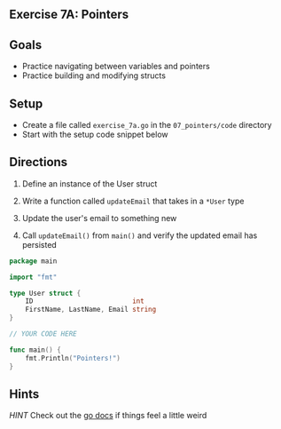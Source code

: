 ## Exercise 7A: Pointers

## Goals 

- Practice navigating between variables and pointers
- Practice building and modifying structs

## Setup

- Create a file called `exercise_7a.go` in the `07_pointers/code` directory
- Start with the setup code snippet below

## Directions

1. Define an instance of the User struct 

2. Write a function called `updateEmail` that takes in a `*User` type

3. Update the user's email to something new 

4. Call `updateEmail()` from `main()` and verify the updated email has persisted

```go
package main

import "fmt"

type User struct {
	ID                         int
	FirstName, LastName, Email string
}

// YOUR CODE HERE

func main() {
    fmt.Println("Pointers!")
}
```

## Hints

_HINT_ Check out the [go docs](https://tour.golang.org/moretypes/4) if things feel a little weird
